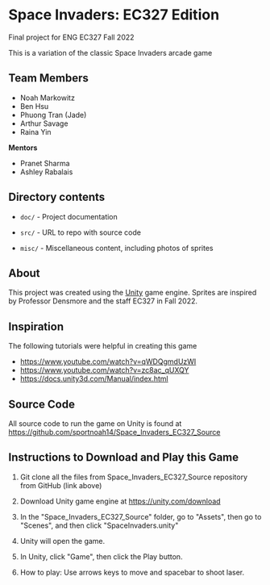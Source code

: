 # Space Invaders: EC327 Edition

Final project for ENG EC327 Fall 2022

This is a variation of the classic Space Invaders arcade game 

## Team Members

* Noah Markowitz
* Ben Hsu
* Phuong Tran (Jade)
* Arthur Savage
* Raina Yin

__Mentors__

* Pranet Sharma
* Ashley Rabalais

## Directory contents

* `doc/` - Project documentation

* `src/` - URL to repo with source code

* `misc/` - Miscellaneous content, including photos of sprites

## About

This project was created using the [Unity](https://unity.com/) game engine. Sprites are inspired by Professor Densmore and the staff EC327 in Fall 2022.

## Inspiration

The following tutorials were helpful in creating this game

* https://www.youtube.com/watch?v=qWDQgmdUzWI
* https://www.youtube.com/watch?v=zc8ac_qUXQY
* https://docs.unity3d.com/Manual/index.html

## Source Code

All source code to run the game on Unity is found at https://github.com/sportnoah14/Space_Invaders_EC327_Source

## Instructions to Download and Play this Game

1. Git clone all the files from Space_Invaders_EC327_Source repository from GitHub (link above)

2. Download Unity game engine at https://unity.com/download

3. In the "Space_Invaders_EC327_Source" folder, go to "Assets", then go to "Scenes", and then click "SpaceInvaders.unity"

4. Unity will open the game.

5. In Unity, click "Game", then click the Play button.

6. How to play: Use arrows keys to move and spacebar to shoot laser.
